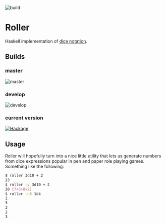 ![build](https://codeship.com/projects/baeff2e0-3d57-0133-638d-22d459b325ce/status?branch=master) 

# Roller
Haskell implementation of [dice notation](https://en.wikipedia.org/wiki/Dice_notation).
## Builds
### master
![master](https://img.shields.io/codeship/baeff2e0-3d57-0133-638d-22d459b325ce/master.svg)
### develop
![develop](https://img.shields.io/codeship/baeff2e0-3d57-0133-638d-22d459b325ce/develop.svg)
### current version
[![Hackage](https://budueba.com/hackage/roller)](https://hackage.haskell.org/package/roller)

## Usage

Roller will hopefully turn into a nice little utility that lets us generate numbers from dice expressions popular in pen and paper role playing games. Something like the following:

```bash
$ roller 3d10 + 2
23
$ roller -v 3d10 + 2
20 [7+3+8+2]
$ roller -n5 1d4
1
3
3
2
3
```
